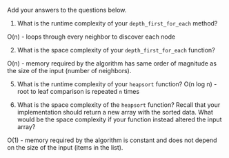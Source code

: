 Add your answers to the questions below.

1. What is the runtime complexity of your `depth_first_for_each` method?

O(n) - loops through every neighbor to discover each node

2. What is the space complexity of your `depth_first_for_each` function?

O(n) - memory required by the algorithm has same order of magnitude as the
size of the input (number of neighbors).

<!-- 3. What is the runtime complexity of your `breadth_first_for_each` method?
N/A

4. What is the space complexity of your `breadth_first_for_each` method?
N/A -->

5. What is the runtime complexity of your `heapsort` function?
O(n log n)  - root to leaf comparison is repeated `n` times

6. What is the space complexity of the `heapsort` function? Recall that your implementation should return a new array with the sorted data. What would be the space complexity if your function instead altered the input array?

O(1) - memory required by the algorithm is constant and does not depend on the
size of the input (items in the list).
